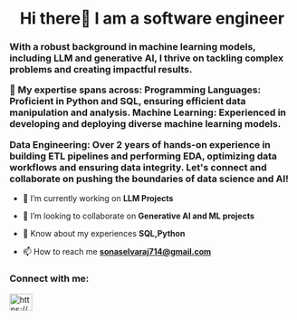 <h1 align="center">Hi there👋 I am a software engineer</h1>
<h3 align="">With a robust background in machine learning models, including LLM and generative AI, I thrive on tackling complex problems and creating impactful results. 
  <p>🔧 My expertise spans across: Programming Languages: Proficient in Python and SQL, ensuring efficient data manipulation and analysis. Machine Learning: Experienced in developing and deploying diverse machine learning models. </p>
    <p>Data Engineering: Over 2 years of hands-on experience in building ETL pipelines and performing EDA, optimizing data workflows and ensuring data integrity. Let's connect and collaborate on pushing the boundaries of data science and AI!
    </p>
</h3>

- 🔭 I’m currently working on **LLM Projects**

- 👯 I’m looking to collaborate on **Generative AI and ML projects**

- 📄 Know about my experiences **SQL,Python**
  
- 📫 How to reach me **sonaselvaraj714@gmail.com**

<h3 align="left">Connect with me:</h3>
<p align="left">
<a href="https://www.linkedin.com/in/sona-selvaraj/" target="blank"><img align="center" src="https://raw.githubusercontent.com/rahuldkjain/github-profile-readme-generator/master/src/images/icons/Social/linked-in-alt.svg" alt="https://www.linkedin.com/in/sona-selvaraj/" height="30" width="40" /></a>
</p>



